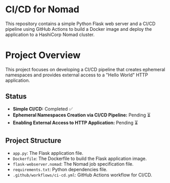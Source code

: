 # CI/CD for Nomad
This repository contains a simple Python Flask web server and a CI/CD pipeline using GitHub Actions to build a Docker image and deploy the application to a HashiCorp Nomad cluster.

# Project Overview
This project focuses on developing a CI/CD pipeline that creates ephemeral namespaces and provides external access to a "Hello World" HTTP application.

## Status
- **Simple CI/CD:** Completed ✅
- **Ephemeral Namespaces Creation via CI/CD Pipeline:** Pending ⏳
- **Enabling External Access to HTTP Application:** Pending ⏳

## Project Structure
- `app.py`: The Flask application file.
- `Dockerfile`: The Dockerfile to build the Flask application image.
- `flask-webserver.nomad`: The Nomad job specification file.
- `requirements.txt`: Python dependencies file.
- `.github/workflows/ci-cd.yml`: GitHub Actions workflow for CI/CD.
